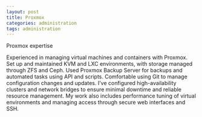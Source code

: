 ```yaml
---
layout: post
title: Proxmox
categories: administration
tags: administration
---
```


Proxmox expertise

<!--more-->

Experienced in managing virtual machines and containers with Proxmox. Set up and maintained KVM and LXC environments, with storage managed through ZFS and Ceph. Used Proxmox Backup Server for backups and automated tasks using API and scripts. Comfortable using Git to manage configuration changes and updates. I’ve configured high-availability clusters and network bridges to ensure minimal downtime and reliable resource management. My work also includes performance tuning of virtual environments and managing access through secure web interfaces and SSH.

